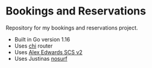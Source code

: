 # Bookings and Reservations

Repository for my bookings and reservations project.

- Built in Go version 1.16
- Uses [chi](github.com/go-chi/chi/v5) router 
- Uses [Alex Edwards SCS v2](github.com/alexedwards/scs/v2) 
- Uses Justinas [nosurf](github.com/justinas/nosurf)